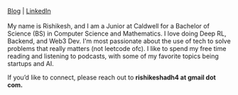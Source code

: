 <a href = 'https://rishikeshyadav.me/'>Blog</a> | <a href = 'https://www.linkedin.com/in/rishikesh-y-0194b0336/'> LinkedIn </a>
<br>
<br>
My name is Rishikesh, and I am a Junior at Caldwell for a Bachelor of Science (BS) in Computer Science and Mathematics. I love doing Deep RL, Backend, and Web3 Dev. I'm most passionate about the use of tech to solve problems that really matters (not leetcode ofc). I like to spend my free time reading and listening to podcasts, with some of my favorite topics being startups and AI.

If you’d like to connect, please reach out to <a><b>rishikeshadh4 at gmail dot com.</b></a>
